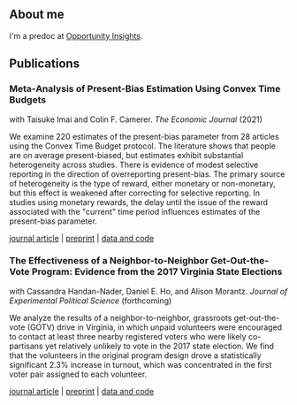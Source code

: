 ## About me

I'm a predoc at [Opportunity Insights](https://opportunityinsights.org/).

## Publications

### Meta-Analysis of Present-Bias Estimation Using Convex Time Budgets
with Taisuke Imai and Colin F. Camerer. _The Economic Journal_ (2021)

We examine 220 estimates of the present-bias parameter from 28 articles using the Convex Time Budget protocol. The literature shows that people are on average present-biased, but estimates exhibit substantial heterogeneity across studies. There is evidence of modest selective reporting in the direction of overreporting present-bias. The primary source of heterogeneity is the type of reward, either monetary or non-monetary, but this effect is weakened after correcting for selective reporting. In studies using monetary rewards, the delay until the issue of the reward associated with the "current" time period influences estimates of the present-bias parameter.

[journal article](https://academic.oup.com/ej/advance-article/doi/10.1093/ej/ueaa115/5912830) | [preprint](https://osf.io/preprints/metaarxiv/mjvt5/) | [data and code](https://osf.io/wg87v/)

### The Effectiveness of a Neighbor-to-Neighbor Get-Out-the-Vote Program: Evidence from the 2017 Virginia State Elections
with Cassandra Handan-Nader, Daniel E. Ho, and Alison Morantz. _Journal of Experimental Political Science_ (forthcoming)

We analyze the results of a neighbor-to-neighbor, grassroots get-out-the-vote (GOTV) drive in Virginia, in which unpaid volunteers were encouraged to contact at least three nearby registered voters who were likely co-partisans yet relatively unlikely to vote in the 2017 state election. We find that the volunteers in the original program design drove a statistically significant 2.3% increase in turnout, which was concentrated in the first voter pair assigned to each volunteer.

[journal article](https://www.cambridge.org/core/journals/journal-of-experimental-political-science/article/abs/effectiveness-of-a-neighbortoneighbor-getoutthevote-program-evidence-from-the-2017-virginia-state-elections/85B428BD076E9B90FCA64C490C255F6A) | [preprint](https://dho.stanford.edu/wp-content/uploads/The_Effectiveness_of_a_Neighbor_to_Neighbor_Get_Out_the_Vote_Program___Evidence_from_the_2017_Virginia_State_Elections.pdf) | [data and code](https://dataverse.harvard.edu/dataset.xhtml?persistentId=doi:10.7910/DVN/QPRZD4&widget=dataverse@harvard)
